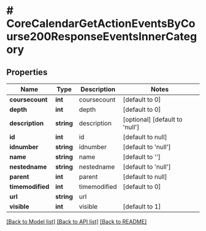 # # CoreCalendarGetActionEventsByCourse200ResponseEventsInnerCategory

## Properties

Name | Type | Description | Notes
------------ | ------------- | ------------- | -------------
**coursecount** | **int** | coursecount | [default to 0]
**depth** | **int** | depth | [default to 0]
**description** | **string** | description | [optional] [default to 'null']
**id** | **int** | id | [default to null]
**idnumber** | **string** | idnumber | [default to 'null']
**name** | **string** | name | [default to '']
**nestedname** | **string** | nestedname | [default to 'null']
**parent** | **int** | parent | [default to null]
**timemodified** | **int** | timemodified | [default to 0]
**url** | **string** | url |
**visible** | **int** | visible | [default to 1]

[[Back to Model list]](../../README.md#models) [[Back to API list]](../../README.md#endpoints) [[Back to README]](../../README.md)
